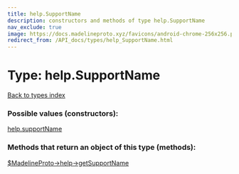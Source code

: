 ```yaml
---
title: help.SupportName
description: constructors and methods of type help.SupportName
nav_exclude: true
image: https://docs.madelineproto.xyz/favicons/android-chrome-256x256.png
redirect_from: /API_docs/types/help_SupportName.html
---
```

# Type: help.SupportName
[Back to types index](index.html)



### Possible values (constructors):

[help.supportName](/API_docs/constructors/help.supportName.html)  



### Methods that return an object of this type (methods):

[$MadelineProto->help->getSupportName](/API_docs/methods/help.getSupportName.html)  



